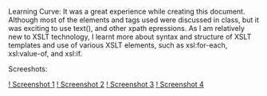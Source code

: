 Learning Curve: It was a great experience while creating this document. Although most of the elements and tags used were discussed in class, but it was exciting to use text(), and other xpath epressions. As I am relatively new to XSLT technology, I learnt more about syntax and structure of XSLT templates and use of various XSLT elements, such as xsl:for-each, xsl:value-of, and xsl:if.

Screeshots:

[! Screenshot 1](./Picture%201.png)
[! Screenshot 2](./Picture%202png.png)
[! Screenshot 3](./Picture%203.png)
[! Screenshot 4](./Picture%204.png)
